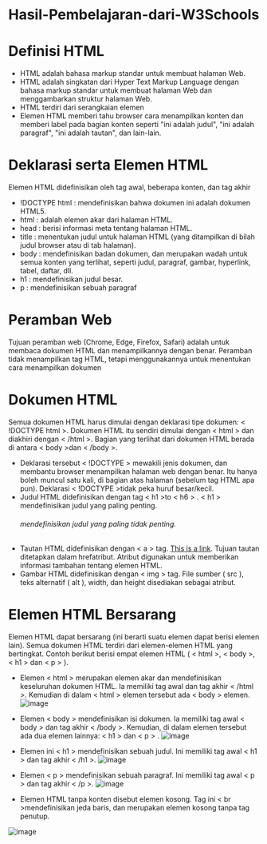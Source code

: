 # Hasil-Pembelajaran-dari-W3Schools
# Definisi HTML
- HTML adalah bahasa markup standar untuk membuat halaman Web.
- HTML adalah singkatan dari Hyper Text Markup Language dengan bahasa markup standar untuk membuat halaman Web dan menggambarkan struktur halaman Web.
- HTML terdiri dari serangkaian elemen
- Elemen HTML memberi tahu browser cara menampilkan konten dan  memberi label pada bagian konten seperti "ini adalah judul", "ini adalah paragraf", "ini adalah tautan", dan lain-lain.
# Deklarasi serta Elemen HTML
Elemen HTML didefinisikan oleh tag awal, beberapa konten, dan tag akhir
- !DOCTYPE html : mendefinisikan bahwa dokumen ini adalah dokumen HTML5.
- html : adalah elemen akar dari halaman HTML.
- head : berisi informasi meta tentang halaman HTML.
- title : menentukan judul untuk halaman HTML (yang ditampilkan di bilah judul browser atau di tab halaman).
- body : mendefinisikan badan dokumen, dan merupakan wadah untuk semua konten yang terlihat, seperti judul, paragraf, gambar, hyperlink, tabel, daftar, dll.
- h1 : mendefinisikan judul besar.
- p : mendefinisikan sebuah paragraf

# Peramban Web
Tujuan peramban web (Chrome, Edge, Firefox, Safari) adalah untuk membaca dokumen HTML dan menampilkannya dengan benar.
Peramban tidak menampilkan tag HTML, tetapi menggunakannya untuk menentukan cara menampilkan dokumen

# Dokumen HTML
Semua dokumen HTML harus dimulai dengan deklarasi tipe dokumen: < !DOCTYPE html >. Dokumen HTML itu sendiri dimulai dengan < html > dan diakhiri dengan < /html >. Bagian yang terlihat dari dokumen HTML berada di antara < body >dan < /body >.
- Deklarasi tersebut < !DOCTYPE > mewakili jenis dokumen, dan membantu browser menampilkan halaman web dengan benar. Itu hanya boleh muncul satu kali, di bagian atas halaman (sebelum tag HTML apa pun). Deklarasi < !DOCTYPE >tidak peka huruf besar/kecil.
- Judul HTML didefinisikan dengan tag < h1 >to < h6 > . < h1 > mendefinisikan judul yang paling penting. <h6>mendefinisikan judul yang paling tidak penting.
- Tautan HTML didefinisikan dengan < a > tag. <a href="https://www.w3schools.com">This is a link</a>. Tujuan tautan ditetapkan dalam hrefatribut. Atribut digunakan untuk memberikan informasi tambahan tentang elemen HTML.
- Gambar HTML didefinisikan dengan < img > tag. File sumber ( src ), teks alternatif ( alt ), width, dan height disediakan sebagai atribut.

# Elemen HTML Bersarang
Elemen HTML dapat bersarang (ini berarti suatu elemen dapat berisi elemen lain). Semua dokumen HTML terdiri dari elemen-elemen HTML yang bertingkat. Contoh berikut berisi empat elemen HTML ( < html >, < body >, < h1 > dan < p > ).
- Elemen  < html > merupakan elemen akar dan mendefinisikan keseluruhan dokumen HTML. Ia memiliki tag awal <html>dan tag akhir < /html >. Kemudian di dalam < html > elemen tersebut ada < body > elemen.
![image](https://github.com/user-attachments/assets/1890d9ff-8271-423f-a40f-bfc379138b02)

- Elemen < body > mendefinisikan isi dokumen. Ia memiliki tag awal < body > dan tag akhir < /body >. Kemudian, di dalam <body>elemen tersebut ada dua elemen lainnya: < h1 > dan < p > .
![image](https://github.com/user-attachments/assets/ab1c8d03-bd77-4ebf-894c-f53ea1e61e04)

- Elemen ini < h1 > mendefinisikan sebuah judul. Ini memiliki tag awal < h1 > dan tag akhir < /h1 >.
![image](https://github.com/user-attachments/assets/d35ba181-af64-45c6-9919-e53eb8a22875)

- Elemen < p > mendefinisikan sebuah paragraf. Ini memiliki tag awal < p > dan tag akhir < /p >.
![image](https://github.com/user-attachments/assets/ace3e2af-eeea-4c81-9be6-35c53b9f2b6d)

- Elemen HTML tanpa konten disebut elemen kosong. Tag ini < br >mendefinisikan jeda baris, dan merupakan elemen kosong tanpa tag penutup.
  
![image](https://github.com/user-attachments/assets/d61de388-1393-4bde-bf78-5aab03e9f7d4)
